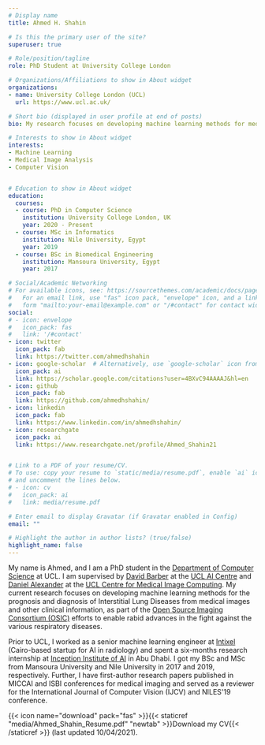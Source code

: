 ```yaml
---
# Display name
title: Ahmed H. Shahin

# Is this the primary user of the site?
superuser: true

# Role/position/tagline
role: PhD Student at University College London

# Organizations/Affiliations to show in About widget
organizations:
- name: University College London (UCL)
  url: https://www.ucl.ac.uk/

# Short bio (displayed in user profile at end of posts)
bio: My research focuses on developing machine learning methods for medical imaging applications.

# Interests to show in About widget
interests:
- Machine Learning
- Medical Image Analysis
- Computer Vision


# Education to show in About widget
education:
  courses:
  - course: PhD in Computer Science
    institution: University College London, UK
    year: 2020 - Present
  - course: MSc in Informatics
    institution: Nile University, Egypt
    year: 2019
  - course: BSc in Biomedical Engineering
    institution: Mansoura University, Egypt
    year: 2017

# Social/Academic Networking
# For available icons, see: https://sourcethemes.com/academic/docs/page-builder/#icons
#   For an email link, use "fas" icon pack, "envelope" icon, and a link in the
#   form "mailto:your-email@example.com" or "/#contact" for contact widget.
social:
# - icon: envelope
#   icon_pack: fas
#   link: '/#contact'
- icon: twitter
  icon_pack: fab
  link: https://twitter.com/ahmedhshahin
- icon: google-scholar  # Alternatively, use `google-scholar` icon from `ai` icon pack
  icon_pack: ai
  link: https://scholar.google.com/citations?user=4BXvC94AAAAJ&hl=en
- icon: github
  icon_pack: fab
  link: https://github.com/ahmedhshahin/
- icon: linkedin
  icon_pack: fab
  link: https://www.linkedin.com/in/ahmedhshahin/
- icon: researchgate
  icon_pack: ai
  link: https://www.researchgate.net/profile/Ahmed_Shahin21


# Link to a PDF of your resume/CV.
# To use: copy your resume to `static/media/resume.pdf`, enable `ai` icons in `params.toml`, 
# and uncomment the lines below.
# - icon: cv
#   icon_pack: ai
#   link: media/resume.pdf

# Enter email to display Gravatar (if Gravatar enabled in Config)
email: ""

# Highlight the author in author lists? (true/false)
highlight_name: false
---
```


My name is Ahmed, and I am a PhD student in the <a href="https://www.ucl.ac.uk/computer-science/" target="_blank" rel="noopener">Department of Computer Science</a> at UCL. I am supervised by <a href="http://web4.cs.ucl.ac.uk/staff/D.Barber/pmwiki/pmwiki.php" target="_blank" rel="noopener">David Barber</a> at the <a href="https://www.ucl.ac.uk/ai-centre/" target="_blank" rel="noopener">UCL AI Centre</a> and <a href="http://www0.cs.ucl.ac.uk/staff/d.alexander/" target="_blank" rel="noopener">Daniel Alexander</a> at the <a href="https://www.ucl.ac.uk/medical-image-computing/" target="_blank" rel="noopener">UCL Centre for Medical Image Computing</a>. My current research focuses on developing machine learning methods for the prognosis and diagnosis of Interstitial Lung Diseases from medical images and other clinical information, as part of the 
<a href="https://www.osicild.org/" target="_blank" rel="noopener">Open Source Imaging Consortium (OSIC)</a> efforts to enable rabid advances in the fight against the various respiratory diseases.

Prior to UCL, I worked as a senior machine learning engineer at <a href="https://www.intixel.com/" target="_blank" rel="noopener">Intixel</a> (Cairo-based startup for AI in radiology) and spent a six-months research internship at <a href="http://inceptioniai.org/" target="_blank" rel="noopener">Inception Institute of AI</a> in Abu Dhabi. I got my BSc and MSc from Mansoura University and Nile University in 2017 and 2019, respectively. Further, I have first-author research papers published in MICCAI and ISBI conferences for medical imaging and served as a reviewer for the International Journal of Computer Vision (IJCV) and NILES'19 conference. 

{{< icon name="download" pack="fas" >}}{{< staticref "media/Ahmed_Shahin_Resume.pdf" "newtab" >}}Download my CV{{< /staticref >}} (last updated 10/04/2021).
